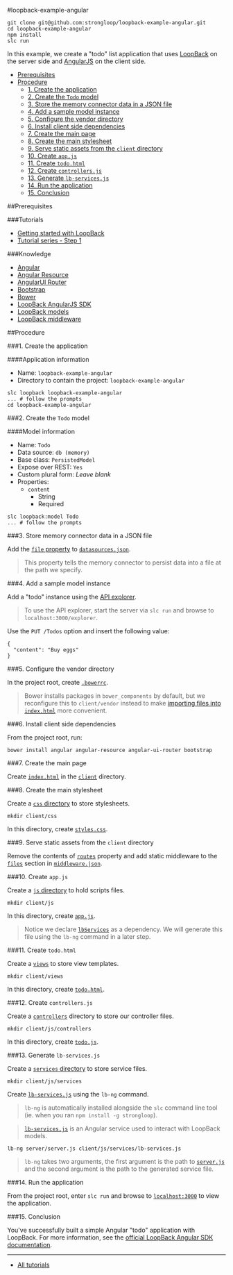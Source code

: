 #loopback-example-angular

```
git clone git@github.com:strongloop/loopback-example-angular.git
cd loopback-example-angular
npm install
slc run
```

In this example, we create a "todo" list application that uses [LoopBack][1]
on the server side and [AngularJS][2] on the client side.

- [Prerequisites](#prerequisites)
- [Procedure](#procedure)
  - [1. Create the application](#1-create-the-application)
  - [2. Create the `Todo` model](#2-create-the-todo-model)
  - [3. Store the memory connector data in a JSON file](#3-store-memory-connector-data-in-a-json-file)
  - [4. Add a sample model instance](#4-add-a-sample-model-instance)
  - [5. Configure the vendor directory](#5-configure-the-vendor-directory)
  - [6. Install client side dependencies](#6-install-client-side-dependencies)
  - [7. Create the main page](#7-create-the-main-page)
  - [8. Create the main stylesheet](#8-create-the-main-stylesheet)
  - [9. Serve static assets from the `client` directory](#9-serve-static-assets-from-the-client-directory)
  - [10. Create `app.js`](#10-create-appjs)
  - [11. Create `todo.html`](#11-create-todohtml)
  - [12. Create `controllers.js`](#12-create-controllersjs)
  - [13. Generate `lb-services.js`](#13-generate-lb-servicesjs)
  - [14. Run the application](#14-run-the-application)
  - [15. Conclusion](#15-conclusion)

##Prerequisites

###Tutorials

- [Getting started with LoopBack][3]
- [Tutorial series - Step 1][4]

###Knowledge

- [Angular][5]
- [Angular Resource][6]
- [AngularUI Router][7]
- [Bootstrap][8]
- [Bower][9]
- [LoopBack AngularJS SDK][10]
- [LoopBack models][11]
- [LoopBack middleware][12]

##Procedure

###1. Create the application

####Application information

- Name: `loopback-example-angular`
- Directory to contain the project: `loopback-example-angular`

```
slc loopback loopback-example-angular
... # follow the prompts
cd loopback-example-angular
```

###2. Create the `Todo` model

####Model information

- Name: `Todo`
- Data source: `db (memory)`
- Base class: `PersistedModel`
- Expose over REST: `Yes`
- Custom plural form: *Leave blank*
- Properties:
  - `content`
    - String
    - Required

```
slc loopback:model Todo
... # follow the prompts
```

###3. Store memory connector data in a JSON file

Add the [`file` property](/server/datasources.json#L5) to
[`datasources.json`](/server/datasources.json).

> This property tells the memory connector to persist data into a file at the
> path we specify.

###4. Add a sample model instance

Add a "todo" instance using the
[API explorer](http://docs.strongloop.com/display/LB/Use+API+Explorer).

> To use the API explorer, start the server via `slc run` and browse to
> `localhost:3000/explorer`.

Use the `PUT /Todos` option and insert the following value:

```
{
  "content": "Buy eggs"
}
```

###5. Configure the vendor directory

In the project root, create [`.bowerrc`](/.bowerrc).

> Bower installs packages in `bower_components` by default, but we reconfigure
> this to `client/vendor` instead to make [importing files into
> `index.html`](/client/index.html#L33-L37) more convenient.

###6. Install client side dependencies

From the project root, run:

```
bower install angular angular-resource angular-ui-router bootstrap
```

###7. Create the main page

Create [`index.html`](/client/index.html) in the [`client`](/client) directory.

###8. Create the main stylesheet

Create a [`css` directory](/client/css) to store stylesheets.

```
mkdir client/css
```

In this directory, create [`styles.css`](/client/css/styles.css).

###9. Serve static assets from the `client` directory

Remove the contents of [`routes`](/server/middleware.json#L14-L15) property and
add static middleware to the [`files`](/server/middleware.json#L17-L19) section
in [`middleware.json`](/server/middleware.json).

###10. Create `app.js`

Create a [`js` directory](/client/js) to hold scripts files.

```
mkdir client/js
```

In this directory, create [`app.js`](/client/js/app.js).

> Notice we declare [`lbServices`](/client/js/app.js#L3) as a dependency. We
> will generate this file using the `lb-ng` command in a later step.

###11. Create `todo.html`

Create a [`views`](/client/views) to store view templates.

```
mkdir client/views
```

In this directory, create [`todo.html`](/client/views/todo.html).

###12. Create `controllers.js`

Create a [`controllers`](/client/js/controllers) directory to store our controller
files.

```
mkdir client/js/controllers
```

In this directory, create [`todo.js`](/client/js/controllers/todo.js).

###13. Generate `lb-services.js`

Create a [`services` directory](/client/js/services) to store service files.

```
mkdir client/js/services
```

Create [`lb-services.js`](/client/js/services/lb-services.js) using the
`lb-ng` command.

> `lb-ng` is automatically installed alongside the `slc` command line tool (ie.
> when you ran `npm install -g strongloop`).

> [`lb-services.js`](/client/js/services/lb-services.js) is an Angular service
> used to interact with LoopBack models.

```
lb-ng server/server.js client/js/services/lb-services.js
```

> `lb-ng` takes two arguments, the first argument is the path to
> [`server.js`](/server/server.js) and the second argument is the path to the
> generated service file.

###14. Run the application

From the project root, enter `slc run` and browse to
[`localhost:3000`][localhost] to view the application.

###15. Conclusion

You've successfully built a simple Angular "todo" application with LoopBack. For
more information, see the [official LoopBack Angular SDK documentation][10].

---

- [All tutorials][all-tutorials]

[all-tutorials]: https://github.com/strongloop/loopback-example
[localhost]: http://localhost:3000

[1]: http://loopback.io/
[2]: https://angularjs.org/
[3]: https://github.com/strongloop/loopback-getting-started
[4]: https://github.com/strongloop/loopback-example#step-1
[5]: https://angularjs.org/
[6]: https://docs.angularjs.org/api/ngResource/service/$resource
[7]: https://github.com/angular-ui/ui-router
[8]: http://getbootstrap.com/
[9]: http://bower.io/
[10]: http://docs.strongloop.com/display/LB/AngularJS+JavaScript+SDK
[11]: http://docs.strongloop.com/display/LB/Defining+models
[12]: http://docs.strongloop.com/display/LB/Defining+middleware
